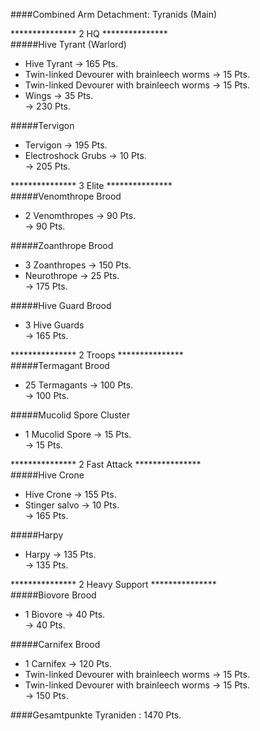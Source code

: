####Combined Arm Detachment: Tyranids (Main)  

*************** 2 HQ ***************  
#####Hive Tyrant (Warlord)  
 + Hive Tyrant -> 165 Pts.  
 + Twin-linked Devourer with brainleech worms -> 15 Pts.  
 + Twin-linked Devourer with brainleech worms -> 15 Pts.  
 + Wings -> 35 Pts.  
-> 230 Pts.  

#####Tervigon  
 + Tervigon -> 195 Pts.  
 + Electroshock Grubs -> 10 Pts.  
-> 205 Pts.  

*************** 3 Elite ***************  
#####Venomthrope Brood  
 + 2 Venomthropes -> 90 Pts.  
-> 90 Pts.  
 
#####Zoanthrope Brood  
 + 3 Zoanthropes -> 150 Pts.  
 + Neurothrope -> 25 Pts.  
-> 175 Pts.  

#####Hive Guard Brood  
 + 3 Hive Guards  
-> 165 Pts.  
  
***************  2 Troops ***************  
#####Termagant Brood  
 + 25 Termagants  -> 100 Pts.  
-> 100 Pts.  

#####Mucolid Spore Cluster  
 + 1 Mucolid Spore -> 15 Pts.  
-> 15 Pts.  

***************  2 Fast Attack ***************  
#####Hive Crone  
 + Hive Crone -> 155 Pts.  
 + Stinger salvo -> 10 Pts.  
-> 165 Pts.  

#####Harpy  
 + Harpy -> 135 Pts.  
-> 135 Pts.  

***************  2 Heavy Support ***************  
#####Biovore Brood  
 + 1 Biovore -> 40 Pts.  
-> 40 Pts.  

#####Carnifex Brood  
 + 1 Carnifex -> 120 Pts.  
 + Twin-linked Devourer with brainleech worms -> 15 Pts.  
 + Twin-linked Devourer with brainleech worms -> 15 Pts.  
-> 150 Pts.  

####Gesamtpunkte Tyraniden : 1470 Pts.
